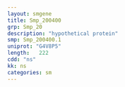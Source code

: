 ```yaml
---
layout: smgene
title: Smp_200400
grp: Smp_20
description: "hypothetical protein"
smp: Smp_200400.1
uniprot: "G4V8P5"
length:   222
cdd: "ns"
kk: ns
categories: sm
---
```

